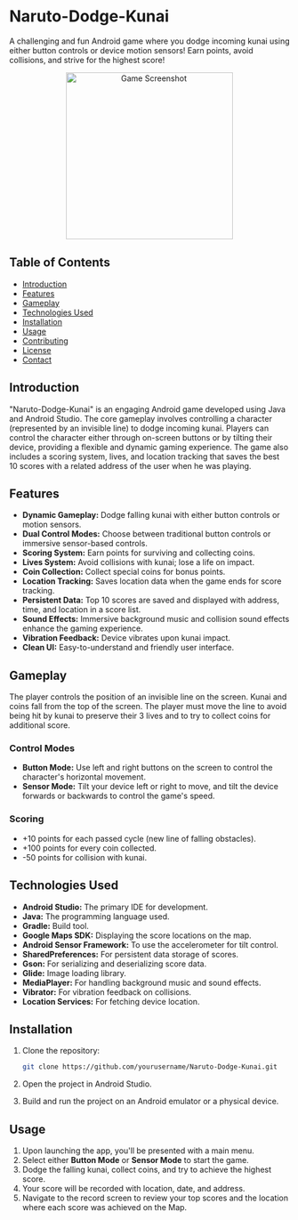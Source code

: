 # Naruto-Dodge-Kunai

A challenging and fun Android game where you dodge incoming kunai using either button controls or device motion sensors! Earn points, avoid collisions, and strive for the highest score!

<p align="center">
  <img src="https://github.com/user-attachments/assets/04f4cddd-62fb-4d3a-859b-e4ef346f4ae6" alt="Game Screenshot" width="300">
</p>




## Table of Contents
- [Introduction](#introduction)
- [Features](#features)
- [Gameplay](#gameplay)
- [Technologies Used](#technologies-used)
- [Installation](#installation)
- [Usage](#usage)
- [Contributing](#contributing)
- [License](#license)
- [Contact](#contact)

## Introduction

"Naruto-Dodge-Kunai" is an engaging Android game developed using Java and Android Studio. The core gameplay involves controlling a character (represented by an invisible line) to dodge incoming kunai. Players can control the character either through on-screen buttons or by tilting their device, providing a flexible and dynamic gaming experience. The game also includes a scoring system, lives, and location tracking that saves the best 10 scores with a related address of the user when he was playing.

## Features

*   **Dynamic Gameplay:** Dodge falling kunai with either button controls or motion sensors.
*   **Dual Control Modes:** Choose between traditional button controls or immersive sensor-based controls.
*   **Scoring System:** Earn points for surviving and collecting coins.
*   **Lives System:**  Avoid collisions with kunai; lose a life on impact.
*   **Coin Collection:** Collect special coins for bonus points.
*   **Location Tracking:** Saves location data when the game ends for score tracking.
*   **Persistent Data:** Top 10 scores are saved and displayed with address, time, and location in a score list.
*   **Sound Effects:** Immersive background music and collision sound effects enhance the gaming experience.
*   **Vibration Feedback:** Device vibrates upon kunai impact.
*   **Clean UI:** Easy-to-understand and friendly user interface.

## Gameplay

The player controls the position of an invisible line on the screen. Kunai and coins fall from the top of the screen. The player must move the line to avoid being hit by kunai to preserve their 3 lives and to try to collect coins for additional score.

### Control Modes
*   **Button Mode:** Use left and right buttons on the screen to control the character's horizontal movement.
*   **Sensor Mode:** Tilt your device left or right to move, and tilt the device forwards or backwards to control the game's speed.

### Scoring

*   +10 points for each passed cycle (new line of falling obstacles).
*   +100 points for every coin collected.
*   -50 points for collision with kunai.

## Technologies Used

*   **Android Studio:** The primary IDE for development.
*   **Java:** The programming language used.
*   **Gradle:** Build tool.
*   **Google Maps SDK:** Displaying the score locations on the map.
*   **Android Sensor Framework:** To use the accelerometer for tilt control.
*   **SharedPreferences:** For persistent data storage of scores.
*   **Gson:** For serializing and deserializing score data.
*   **Glide:** Image loading library.
*   **MediaPlayer:** For handling background music and sound effects.
*   **Vibrator:** For vibration feedback on collisions.
*   **Location Services:** For fetching device location.

## Installation

1.  Clone the repository:

    ```bash
    git clone https://github.com/yourusername/Naruto-Dodge-Kunai.git
    ```
2.  Open the project in Android Studio.
3.  Build and run the project on an Android emulator or a physical device.

## Usage

1.  Upon launching the app, you'll be presented with a main menu.
2.  Select either **Button Mode** or **Sensor Mode** to start the game.
3.  Dodge the falling kunai, collect coins, and try to achieve the highest score.
4.  Your score will be recorded with location, date, and address.
5.  Navigate to the record screen to review your top scores and the location where each score was achieved on the Map.

